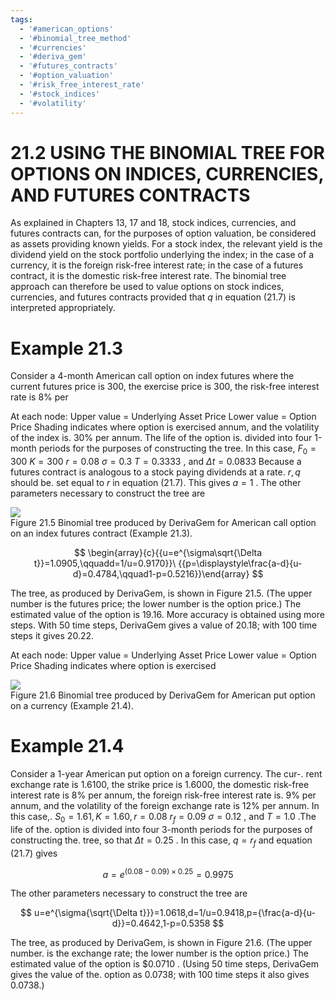 ```yaml
---
tags:
  - '#american_options'
  - '#binomial_tree_method'
  - '#currencies'
  - '#deriva_gem'
  - '#futures_contracts'
  - '#option_valuation'
  - '#risk_free_interest_rate'
  - '#stock_indices'
  - '#volatility'
---
```

# 21.2 USING THE BINOMIAL TREE FOR OPTIONS ON INDICES, CURRENCIES, AND FUTURES CONTRACTS  

As explained in Chapters 13, 17 and 18, stock indices, currencies, and futures contracts can, for the purposes of option valuation, be considered as assets providing known yields. For a stock index, the relevant yield is the dividend yield on the stock portfolio underlying the index; in the case of a currency, it is the foreign risk-free interest rate; in the case of a futures contract, it is the domestic risk-free interest rate. The binomial tree approach can therefore be used to value options on stock indices, currencies, and futures contracts provided that $q$ in equation (21.7) is interpreted appropriately.  

# Example 21.3  

Consider a 4-month American call option on index futures where the current futures price is 300, the exercise price is 300, the risk-free interest rate is $8\%$ per  

At each node: Upper value $=$ Underlying Asset Price Lower value $=$ Option Price Shading indicates where option is exercised annum, and the volatility of the index is. $30\%$ per annum. The life of the option is. divided into four 1-month periods for the purposes of constructing the tree. In this case, $F_{0}=300$ $K=300$ $r=0.08$ $\sigma=0.3$ $T=0.3333$ , and $\Delta t=0.0833$ Because a futures contract is analogous to a stock paying dividends at a rate. $r,q$ should be. set equal to $r$ in equation (21.7). This gives $a=1$ . The other parameters necessary to construct the tree are  

![](62ad6682765304a79b1751774762966efab46a4778f53caaf1284a46dd1d38de.jpg)  
Figure 21.5  Binomial tree produced by DerivaGem for American call option on an index futures contract (Example 21.3).  

$$
\begin{array}{c}{{u=e^{\sigma\sqrt{\Delta t}}=1.0905,\qquadd=1/u=0.9170}}\ {{p=\displaystyle\frac{a-d}{u-d}=0.4784,\qquad1-p=0.5216}}\end{array}
$$  

The tree, as produced by DerivaGem, is shown in Figure 21.5. (The upper number is the futures price; the lower number is the option price.) The estimated value of the option is 19.16. More accuracy is obtained using more steps. With 50 time steps, DerivaGem gives a value of 20.18; with 100 time steps it gives 20.22.  

At each node: Upper value $=$ Underlying Asset Price Lower value $=$ Option Price Shading indicates where option is exercised  

![](34f1472853f5971e40a8453dac1e2fc0c5eb41b089e217bdf552d365a8f80a51.jpg)  
Figure 21.6 Binomial tree produced by DerivaGem for American put option on a currency (Example 21.4).  

# Example 21.4  

Consider a 1-year American put option on a foreign currency. The cur-. rent exchange rate is 1.6100, the strike price is 1.6000, the domestic risk-free interest rate is $8\%$ per annum, the foreign risk-free interest rate is. $9\%$ per annum, and the volatility of the foreign exchange rate is $12\%$ per annum. In this case,. $S_{0}=1.61,K=1.60,r=0.08$ $r_{f}=0.09$ $\sigma=0.12$ , and $T=1.0$ .The life of the. option is divided into four 3-month periods for the purposes of constructing the. tree, so that $\Delta t=0.25$ . In this case, $q=r_{f}$ and equation (21.7) gives  

$$
a=e^{(0.08-0.09)\times0.25}=0.9975
$$  

The other parameters necessary to construct the tree are  

$$
u=e^{\sigma{\sqrt{\Delta t}}}=1.0618,d=1/u=0.9418,p={\frac{a-d}{u-d}}=0.4642,1-p=0.5358
$$  

The tree, as produced by DerivaGem, is shown in Figure 21.6. (The upper number. is the exchange rate; the lower number is the option price.) The estimated value of the option is $\$0.0710$ . (Using 50 time steps, DerivaGem gives the value of the. option as 0.0738; with 100 time steps it also gives 0.0738.)  
